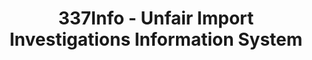 ---
bigquery: https://console.cloud.google.com/bigquery?p=patents-public-data&d=usitc_investigations&page=dataset&project=sheets-management-319211
citation: US International Trade Commission 337Info Unfair Import Investigations Information
  System
contributors: US International Trade Comission
cost: None
description: US International Trade Commission 337Info Unfair Import Investigations
  Information System contains data on investigations done under Section 337. Section
  337 declares the infringement of certain statutory intellectual property rights
  and other forms of unfair competition in import trade to be unlawful practices.
  Most Section 337 investigations involve allegations of patent or registered trademark
  infringement.
documentation: FAQ and tutorial available on the site
last_edit: 04/09/2022, 15:45:49
location: https://pubapps2.usitc.gov/337external/
maintained_by: US International Trade Comission
schema_fields:
- publication_number
- dateCreated
- copyrightNumbers
- dateOfPublicationFrNotice
- finalIdOnViolationDue
- investigationTermDate
- actualStartDateEvidHear
- endDateMarkmanHearing
- internalRemand
- ouiiParticipation
- markmanHearing
- invUnfairAct
- finalIdOnViolationIssue
- dateComplaintFiled
- docketNo
- investigationType
- teoReliefGranted
- scheduledEndDateEvidHear
- scheduledStartDateEvidHear
- gcAttorney
- targetDate
- issueDateOtherNonFinal
- investigationNo
- respondent
- actualEndDateEvidHear
- teoProceedingInvolved
- currentStatus
- teoIdIssueDate
- cafcAppeals
- finalDetViolation
- currentActiveALJ
- patentNumber
- patentNumbers
- htsNumbers
- teoIdDueDate
- startDateMarkmanHearing
- id
- title
- aljAssigned
- lastUpdated
- ouiiAttorney
- complainant
- finalDetNoViolation
- trademarkNumbers
shortname: unfair_import_investigations
tags:
- import
- legal
- trade
timeframe: 2008-2021 (prior to 2008 downloadable as a JSON file)
title: 337Info - Unfair Import Investigations Information System
uuid: 2721f5ec-e599-4890-9265-9706719fc71e
---